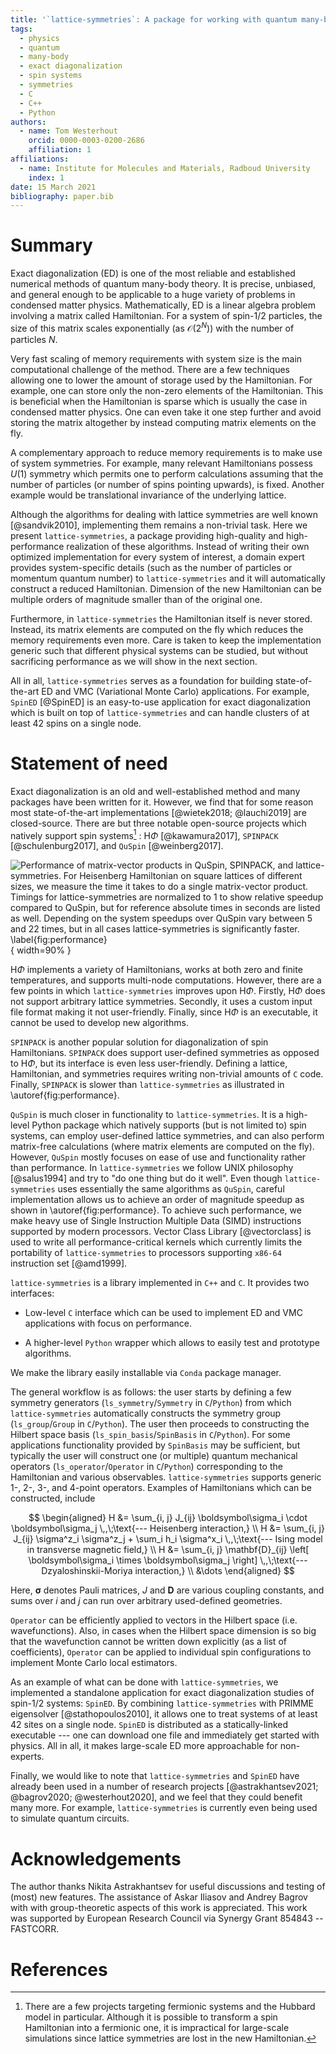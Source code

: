 ```yaml
---
title: '`lattice-symmetries`: A package for working with quantum many-body bases'
tags:
  - physics
  - quantum
  - many-body
  - exact diagonalization
  - spin systems
  - symmetries
  - C
  - C++
  - Python
authors:
  - name: Tom Westerhout
    orcid: 0000-0003-0200-2686
    affiliation: 1
affiliations:
  - name: Institute for Molecules and Materials, Radboud University
    index: 1
date: 15 March 2021
bibliography: paper.bib
---
```


# Summary

Exact diagonalization (ED) is one of the most reliable and established numerical
methods of quantum many-body theory. It is precise, unbiased, and general
enough to be applicable to a huge variety of problems in condensed matter
physics. Mathematically, ED is a linear algebra problem involving a matrix
called Hamiltonian. For a system of spin-1/2 particles, the size of this matrix
scales exponentially (as $\mathcal{O}(2^N)$) with the number of particles $N$.

Very fast scaling of memory requirements with system size is the main
computational challenge of the method. There are a few techniques allowing one
to lower the amount of storage used by the Hamiltonian. For example, one can
store only the non-zero elements of the Hamiltonian. This is beneficial when the
Hamiltonian is sparse which is usually the case in condensed matter physics.
One can even take it one step further and avoid storing the matrix altogether by
instead computing matrix elements on the fly.

A complementary approach to reduce memory requirements is to make use of system
symmetries. For example, many relevant Hamiltonians possess $U(1)$ symmetry
which permits one to perform calculations assuming that the number of particles
(or number of spins pointing upwards), is fixed. Another example would be
translational invariance of the underlying lattice.

Although the algorithms for dealing with lattice symmetries are well known
[@sandvik2010], implementing them remains a non-trivial task. Here we present
`lattice-symmetries`, a package providing high-quality and high-performance
realization of these algorithms. Instead of writing their own optimized
implementation for every system of interest, a domain expert provides
system-specific details (such as the number of particles or momentum quantum
number) to `lattice-symmetries` and it will automatically construct a reduced
Hamiltonian. Dimension of the new Hamiltonian can be multiple orders of
magnitude smaller than of the original one.

Furthermore, in `lattice-symmetries` the Hamiltonian itself is never stored.
Instead, its matrix elements are computed on the fly which reduces the memory
requirements even more. Care is taken to keep the implementation generic such
that different physical systems can be studied, but without sacrificing
performance as we will show in the next section.

All in all, `lattice-symmetries` serves as a foundation for building
state-of-the-art ED and VMC (Variational Monte Carlo) applications. For example,
`SpinED` [@SpinED] is an easy-to-use application for exact diagonalization which
is built on top of `lattice-symmetries` and can handle clusters of at least
42 spins on a single node.

# Statement of need

Exact diagonalization is an old and well-established method and many packages
have been written for it. However, we find that for some reason most
state-of-the-art implementations [@wietek2018; @lauchi2019] are closed-source.
There are but three notable open-source projects which natively support spin
systems[^1] : $\text{H}\Phi$ [@kawamura2017], `SPINPACK` [@schulenburg2017], and
`QuSpin` [@weinberg2017].

[^1]: There are a few projects targeting fermionic systems and the Hubbard model
  in particular. Although it is possible to transform a spin Hamiltonian into a
  fermionic one, it is impractical for large-scale simulations since lattice
  symmetries are lost in the new Hamiltonian.

![Performance of matrix-vector products in `QuSpin`, `SPINPACK`, and
`lattice-symmetries`. For Heisenberg Hamiltonian on square lattices of different
sizes, we measure the time it takes to do a single matrix-vector product.
Timings for `lattice-symmetries` are normalized to $1$ to show relative speedup
compared to `QuSpin`, but for reference absolute times in seconds are listed as
well. Depending on the system speedups over `QuSpin` vary between 5 and 22
times, but in all cases `lattice-symmetries` is significantly faster.
\label{fig:performance}](02_operator_application.jpg){ width=90% }

$\text{H}\Phi$ implements a variety of Hamiltonians, works at both zero and
finite temperatures, and supports multi-node computations. However, there are a
few points in which `lattice-symmetries` improves upon $\text{H}\Phi$. Firstly,
$\text{H}\Phi$ does not support arbitrary lattice symmetries. Secondly, it uses
a custom input file format making it not user-friendly. Finally, since
$\text{H}\Phi$ is an executable, it cannot be used to develop new algorithms.

`SPINPACK` is another popular solution for diagonalization of spin Hamiltonians.
`SPINPACK` does support user-defined symmetries as opposed to $\text{H}\Phi$,
but its interface is even less user-friendly. Defining a lattice, Hamiltonian,
and symmetries requires writing non-trivial amounts of `C` code. Finally,
`SPINPACK` is slower than `lattice-symmetries` as illustrated in
\autoref{fig:performance}.

`QuSpin` is much closer in functionality to `lattice-symmetries`. It is a high-level
Python package which natively supports (but is not limited to) spin systems, can
employ user-defined lattice symmetries, and can also perform matrix-free
calculations (where matrix elements are computed on the fly). However, `QuSpin`
mostly focuses on ease of use and functionality rather than performance. In
`lattice-symmetries` we follow UNIX philosophy [@salus1994] and try to "do one thing
but do it well". Even though `lattice-symmetries` uses essentially the same
algorithms as `QuSpin`, careful implementation allows us to achieve an order of
magnitude speedup as shown in \autoref{fig:performance}. To achieve such
performance, we make heavy use of Single Instruction Multiple Data (SIMD)
instructions supported by modern processors. Vector Class Library [@vectorclass]
is used to write all performance-critical kernels which currently limits the
portability of `lattice-symmetries` to processors supporting `x86-64` instruction
set [@amd1999].

`lattice-symmetries` is a library implemented in `C++` and `C`. It provides two
interfaces:

  * Low-level `C` interface which can be used to implement ED and VMC
  applications with focus on performance.

  * A higher-level `Python` wrapper which allows to easily test and prototype
  algorithms.

We make the library easily installable via `Conda` package manager.

The general workflow is as follows: the user starts by defining a few symmetry
generators (`ls_symmetry`/`Symmetry` in `C`/`Python`) from which
`lattice-symmetries` automatically constructs the symmetry group
(`ls_group`/`Group` in `C`/`Python`). The user then proceeds to constructing the
Hilbert space basis (`ls_spin_basis`/`SpinBasis` in `C`/`Python`). For some
applications functionality provided by `SpinBasis` may be sufficient, but
typically the user will construct one (or multiple) quantum mechanical operators
(`ls_operator`/`Operator` in `C`/`Python`) corresponding to the Hamiltonian and
various observables. `lattice-symmetries` supports generic 1-, 2-, 3-, and
4-point operators. Examples of Hamiltonians which can be constructed, include

$$
\begin{aligned}
    H &= \sum_{i, j} J_{ij} \boldsymbol\sigma_i \cdot \boldsymbol\sigma_j \,,\;\text{--- Heisenberg interaction,} \\
    H &= \sum_{i, j} J_{ij} \sigma^z_i \sigma^z_j + \sum_i h_i \sigma^x_i \,,\;\text{--- Ising model in transverse magnetic field,} \\
    H &= \sum_{i, j} \mathbf{D}_{ij} \left[ \boldsymbol\sigma_i \times \boldsymbol\sigma_j \right] \,,\;\text{--- Dzyaloshinskii-Moriya interaction,} \\
    &\dots
\end{aligned}
$$

Here, $\boldsymbol\sigma$ denotes Pauli matrices, $J$ and $\mathbf{D}$ are
various coupling constants, and sums over $i$ and $j$ can run over arbitrary
used-defined geometries.

`Operator` can be efficiently applied to vectors in the Hilbert space (i.e.
wavefunctions). Also, in cases when the Hilbert space dimension is so big that
the wavefunction cannot be written down explicitly (as a list of coefficients),
`Operator` can be applied to individual spin configurations to implement Monte
Carlo local estimators.

As an example of what can be done with `lattice-symmetries`, we implemented a
standalone application for exact diagonalization studies of spin-1/2 systems:
`SpinED`. By combining `lattice-symmetries` with PRIMME eigensolver
[@stathopoulos2010], it allows one to treat systems of at least 42
sites on a single node. `SpinED` is distributed as a statically-linked
executable --- one can download one file and immediately get started with
physics. All in all, it makes large-scale ED more approachable for non-experts.

Finally, we would like to note that `lattice-symmetries` and `SpinED` have
already been used in a number of research projects [@astrakhantsev2021;
@bagrov2020; @westerhout2020], and we feel that they could benefit many more.
For example, `lattice-symmetries` is currently even being used to simulate
quantum circuits.

# Acknowledgements

The author thanks Nikita Astrakhantsev for useful discussions and testing of
(most) new features. The assistance of Askar Iliasov and Andrey Bagrov with with
group-theoretic aspects of this work is appreciated. This work was supported by
European Research Council via Synergy Grant 854843 -- FASTCORR.

# References
